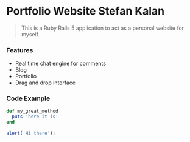 # Portfolio Website Stefan Kalan

> This is a Ruby Rails 5 application to act as a personal website for myself.

### Features 

- Real time chat engine for comments 
- Blog
- Portfolio
- Drag and drop interface

### Code Example

```ruby
def my_great_method
  puts 'here it is'
end
```

```javascript
alert('Hi there');
```

